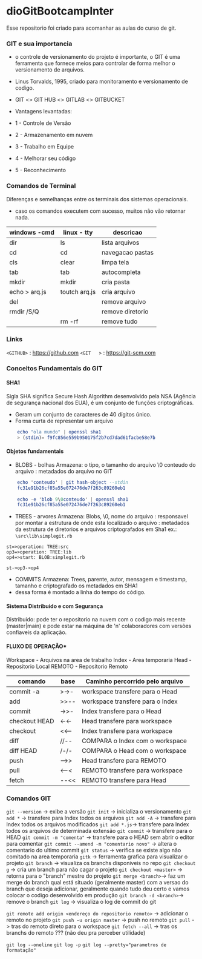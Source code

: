 # dioGitBootcampInter

  Esse repositorio foi criado para acomanhar as aulas do curso de git.

### GIT e sua importancia

 * o controle de versionamento do projeto é importante, o GIT é uma ferramenta que fornece meios para controlar de forma melhor o versionamento de arquivos.
 * Linus Torvalds, 1995, criado para monitoramento e versionamento de codigo.
 * GIT <> GIT HUB <> GITLAB <> GITBUCKET
 
* Vantagens levantadas:
 * 1 - Controle de Versão
 * 2 - Armazenamento em nuvem
 * 3 - Trabalho em Equipe
 * 4 - Melhorar seu código
 * 5 - Reconhecimento


### Comandos de Terminal

Diferenças e semelhanças entre os terminais dos sistemas operacionais.
* caso os comandos executem com sucesso, muitos não vão retornar nada.

| windows -cmd  |  linux - tty  |   descricao       |
| ------------- | ------------- | ----------------- |
| dir           | ls            | lista arquivos    |
| cd <pasta>    | cd <pasta>    | navegacao pastas  |
| cls           | clear         | limpa tela        |
| tab           | tab           | autocompleta      |
| mkdir         | mkdir         | cria pasta        |
| echo > arq.js | toutch arq.js | cria arquivo      |
| del           |               | remove arquivo    |
| rmdir /S/Q    |               | remove diretorio  |
|               | rm -rf        | remove tudo       |

### Links
`<GITHUB>` : <https://github.com>
`<GIT   >` : <https://git-scm.com>

### Conceitos Fundamentais do GIT

#### SHA1

Sigla SHA significa Secure Hash Algorithm desenvolvido pela NSA (Agência de 
segurança nacional dos EUA), é um conjunto de funções criptográficas.
* Geram um conjunto de caracteres de 40 dígitos único.
* Forma curta de representar um arquivo 

```elm
    echo "ola mundo" | openssl sha1
    > (stdin)= f9fc856e559b950175f2b7cd7dad61facbe58e7b
```

#### Objetos fundamentais

* BLOBS - bolhas
Armazena: o tipo, o tamanho do arquivo \0 conteudo do arquivo : metadados do arquivo no GIT

```elm
    echo 'conteudo' | git hash-object --stdin
    fc31e91b26cf85a55e072476de7f263c89260eb1
    
    echo -e 'blob 9\0conteudo' | openssl sha1
    fc31e91b26cf85a55e072476de7f263c89260eb1
```

* TREES - arvores
Armazena: Blobs, \0, nome do arquivo : responsavel por montar a estrutura de onde esta localizado o arquivo : metadados da estrutura de diretorios e arquivos criptografados em Sha1 ex.: `\src\lib\simplegit.rb`

```flow
st=>operation: TREE:src
op3=>operation: TREE:lib
op4=>start: BLOB:simplegit.rb

st->op3->op4
```

* COMMITS
Armazena: Trees, parente, autor, mensagem e timestamp, tamanho e criptografado os metadados em SHA1
 * dessa forma é montado a linha do tempo do código.

#### Sistema Distribuido e com Segurança

Distribuido: pode ter o repositorio na nuvem com o codigo mais recente (master|main) e pode estar na máquina de 'n' colaboradores com versões confiaveis da aplicação.
 

#### FLUXO DE OPERAÇÃO*
 Workspace - Arquivos na area de trabalho
 Index - Area temporaria
 Head - Repositorio Local
 REMOTO - Repositorio Remoto

|comando       | base | Caminho percorrido pelo arquivo   |
| ------------ | ---- | --------------------------------  |
|commit -a     | >->- | workspace transfere para o Head   |
|add           | >>-- | workspace transfere para o Index  |
|commit        | ->>- | Index transfere para o Head       |
|checkout HEAD | <-<- | Head transfere para workspace     |
|checkout      | <<-- | Index transfere para workspace    |
|diff          | //-- | COMPARA o Index com o workspace   |
|diff HEAD     | /-/- | COMPARA o Head com o workspace    |
|push          | -->> | Head transfere para REMOTO        |
|pull          | <--< | REMOTO transfere para workspace   |
|fetch         | --<< | REMOTO transfere para Head        |

### Comandos GIT

`git --version` -> exibe a versão
`git init` -> inicializa o versionamento
`git add *` -> transfere para Index todos os arquivos
`git add -A` -> transfere para Index todos os arquivos modificados
`git add *.js`-> transfere para Index todos os arquivos de determinada extensão
`git commit` -> transfere para o HEAD
`git commit -m "comenta"` -> transfere para o HEAD sem abrir o editor para comentar
`git commit --amend -m "comentario novo"` -> altera o comentario do ultimo commit
`git status` -> verifica se existe algo não comitado na area temporaria
`gitk` -> ferramenta grafica para visualizar o projeto
`git branch` -> visualiza os branchs disponiveis no repo
`git checkout g` -> cria um branch para não cagar o projeto
`git checkout <master>` -> retorna para o "branch" mestre do projeto
`git merge <branch>`-> faz um merge do branch qual está situado (geralmente master) com a versao do branch que deseja adicionar, geralmente quando tudo deu certo e vamos colocar o codigo desenvolvido em produção
`git branch -d <branch>`-> remove o branch 
`git log` -> visualiza o log de commit do git

`git remote add origin <endereço do repositorio remoto>` -> adicionar o remoto no projeto
`git push -u origin master` -> push no remoto
`git pull` -> tras do remoto direto para o workspace
`git fetch --all` -> tras os branchs do remoto ??? (não deu pra perceber utilidade)

`git log --oneline`
`git log -p`
`git log --pretty="parametros de formatação"`
